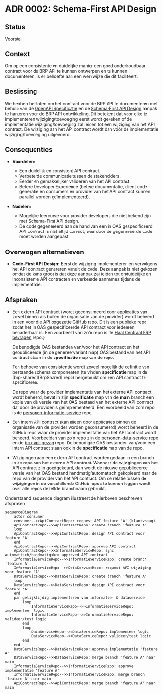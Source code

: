 # ADR 0002: Schema-First API Design

## Status
Voorstel

## Context
Om op een consistente en duidelijke manier een goed onderhoudbaar contract voor de BRP API te kunnen ontwerpen en te kunnen documenteren, is er behoefte aan een werkwijze die dit faciliteert.

## Beslissing
We hebben besloten om het contract voor de BRP API te documenteren met behulp van de [OpenAPI Specificatie][OAS] en de [Schema-First API Design][SchemaFirst] aanpak te hanteren voor de BRP API ontwikkeling.
Dit betekent dat voor elke te implementeren wijziging/toevoeging eerst wordt gekeken of de implementatie wijziging/toevoeging zal leiden tot een wijziging van het API contract. De wijziging aan het API contract wordt dan vóór de implementatie wijziging/toevoeging uitgevoerd.

## Consequenties
- **Voordelen:**
    - Een duidelijk en consistent API contract.
    - Verbeterde communicatie tussen de stakeholders.
    - Eerder en gemakkelijker valideren van het API contract.
    - Betere Developer Experience (betere documentatie, client code generatie en consumers en provider van het API contract kunnen parallel worden geïmplementeerd).

- **Nadelen:**
    - Mogelijke leercurve voor provider developers die niet bekend zijn met Schema-First API design.
    - De code gegenereerd aan de hand van een in OAS gespecificeerd API contract is niet altijd correct, waardoor de gegenereerde code moet worden aangepast.

## Overwogen alternatieven
- **Code-First API Design:** Eerst de wijziging implementeren en vervolgens het API contract genereren vanuit de code. Deze aanpak is niet gekozen omdat de kans groot is dat deze aanpak zal leiden tot onduidelijke en inconsistente API contracten en verkeerde aannames tijdens de implementatie.

## Afspraken

- Een extern API contract (wordt geconsumeerd door applicaties van zowel binnen als buiten de organisatie van de provider) wordt beheerd in een voor die API opgezette GitHub repo. Dit is een publieke repo zodat het in OAS gespecificeerde API contract voor iedereen benaderbaar is. Een voorbeeld van zo'n repo is de [Haal Centraal BRP bevragen][ApiContractRepo] repo.}

  De benodigde OAS bestanden van/voor het API contract en het gepubliceerde (in de genereervariant map) OAS bestand van het API contract staan in de **specificatie** map van de repo.

  Ten behoeve van consistentie wordt zoveel mogelijk de definitie van bestaande schema componenten (te vinden **specificatie** map in de [brp-shared][BrpShared] repo) hergebruikt om een API contract te specificeren. 

  De repo waar de provider implementatie van het externe API contract wordt beheerd, bevat in zijn **specificatie** map van de **main** branch een kopie van dé versie van het OAS bestand van het externe API contract dat door de provider is geïmplementeerd. Een voorbeeld van zo'n repo is de [personen-informatie-service][InformatieServiceRepo] repo.
- Een intern API contract (kan alleen door applicaties binnen de organisatie van de provider worden geconsumeerd) wordt beheerd in de GitHub repo waar de provider implementatie van het API contract wordt beheerd. Voorbeelden van zo'n repo zijn de [personen-data-service][DataServiceRepo] repo en de [brp-api-gezag][GezagService] repo. De benodigde OAS bestanden van/voor een intern API contract staan ook in de **specificatie** map van de repo.
- Wijzigingen aan een extern API contract worden gedaan in een branch in de repo van het externe API contract. Wanneer de wijzigingen aan het API contract zijn goedgekeurd, dan wordt de nieuwe gepubliceerde versie van het OAS bestand handmatig/automatisch gekopieerd naar de repo van de provider van het API contract. Om de relatie tussen de wijzigingen in de verschillende GitHub repos te kunnen leggen wordt over alle repos dezelfde branchnaam gebruikt.

Onderstaand sequence diagram illustreert de hierboven beschreven afspraken
```mermaid
sequenceDiagram
    actor consumer
    consumer-->>ApiContractRepo: request API feature 'A' (klantvraag)
    ApiContractRepo-->>ApiContractRepo: create branch 'feature A'
    loop
    ApiContractRepo-->>ApiContractRepo: design API contract voor feature 'A'
    end
    ApiContractRepo-->>ApiContractRepo: approve API contract
    ApiContractRepo-->>InformatieServiceRepo: sync automatisch/handmatig<br> approved API contract
    InformatieServiceRepo-->>InformatieServiceRepo: create branch 'feature A'
    InformatieServiceRepo-->>DataServiceRepo: request API wijziging voor feature 'A'
    DataServiceRepo-->>DataServiceRepo: create branch 'feature A'
    loop
    DataServiceRepo-->>DataServiceRepo: design API contract voor feature 'A'
    end
    par gelijktijdig implementeren van informatie- & dataservice
        loop 
            InformatieServiceRepo-->>InformatieServiceRepo: implementeer logic
            InformatieServiceRepo-->>InformatieServiceRepo: valideer/test logic
        end
        loop 
            DataServiceRepo-->>DataServiceRepo: implementeer logic
            DataServiceRepo-->>DataServiceRepo: valideer/test logic
        end
    end
    DataServiceRepo-->>DataServiceRepo: approve implementatie 'feature A'
    DataServiceRepo-->>DataServiceRepo: merge branch 'feature A' naar main
    InformatieServiceRepo-->>InformatieServiceRepo: approve implementatie 'feature A'
    InformatieServiceRepo-->>InformatieServiceRepo: merge branch 'feature A' naar main
    ApiContractRepo-->>ApiContractRepo: merge branch 'feature A' naar main
```

[OAS]: https://spec.openapis.org/oas/latest.html
[SchemaFirst]: https://dzone.com/articles/schema-first-api-design
[ApiContractRepo]: https://github.com/BRP-API/Haal-Centraal-BRP-bevragen
[BrpSharedRepo]: https://github.com/BRP-API/brp-shared
[InformatieServiceRepo]: https://github.com/BRP-API/personen-informatie-service
[DataServiceRepo]: https://github.com/BRP-API/personen-data-service
[GezagService]: https://github.com/BRP-API/brp-api-gezag
